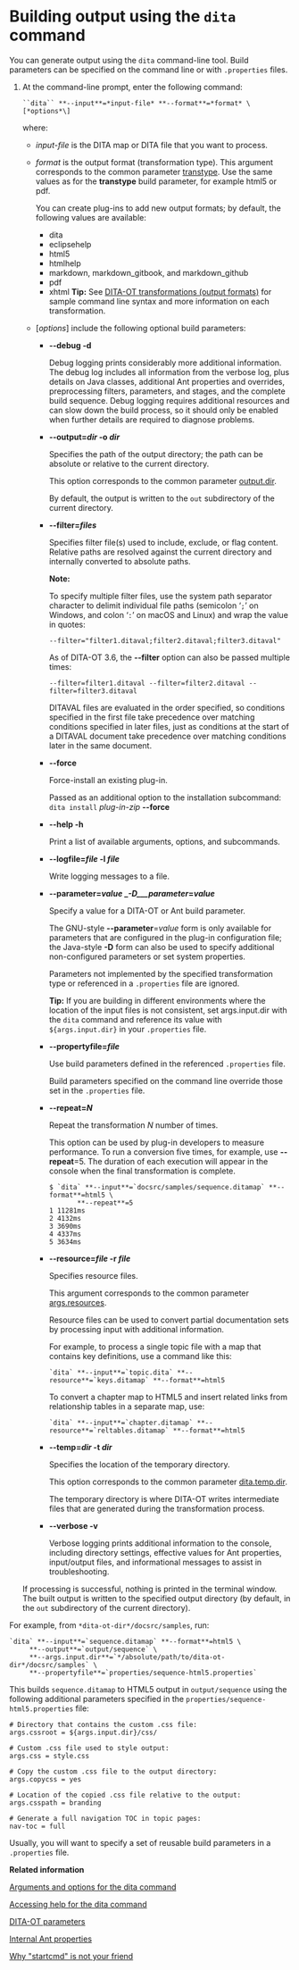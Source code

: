 # Building output using the `dita` command

You can generate output using the `dita` command-line tool. Build parameters can be specified on the command line or with `.properties` files.

1.  At the command-line prompt, enter the following command:

    ```syntax-bash
    ``dita`` **--input**=*input-file* **--format**=*format* \[*options*\]
    ```

    where:

    -   *input-file* is the DITA map or DITA file that you want to process.
    -   *format* is the output format \(transformation type\). This argument corresponds to the common parameter [transtype](../parameters/parameters-base.md#transtype). Use the same values as for the **transtype** build parameter, for example html5 or pdf.

        You can create plug-ins to add new output formats; by default, the following values are available:

        -   dita
        -   eclipsehelp
        -   html5
        -   htmlhelp
        -   markdown, markdown\_gitbook, and markdown\_github
        -   pdf
        -   xhtml
        **Tip:** See [DITA-OT transformations \(output formats\)](output-formats.md) for sample command line syntax and more information on each transformation.

    -   \[*options*\] include the following optional build parameters:
        -   **__--debug__ __-d__**

            Debug logging prints considerably more additional information. The debug log includes all information from the verbose log, plus details on Java classes, additional Ant properties and overrides, preprocessing filters, parameters, and stages, and the complete build sequence. Debug logging requires additional resources and can slow down the build process, so it should only be enabled when further details are required to diagnose problems.

        -   **__--output__=_dir_ __-o__ _dir_**

            Specifies the path of the output directory; the path can be absolute or relative to the current directory.

            This option corresponds to the common parameter [output.dir](../parameters/parameters-base.md#output.dir).

            By default, the output is written to the `out` subdirectory of the current directory.

        -   **__--filter__=_files_**

            Specifies filter file\(s\) used to include, exclude, or flag content. Relative paths are resolved against the current directory and internally converted to absolute paths.

            **Note:**

            To specify multiple filter files, use the system path separator character to delimit individual file paths \(semicolon ‘`;`’ on Windows, and colon ‘`:`’ on macOS and Linux\) and wrap the value in quotes:

            `--filter="filter1.ditaval;filter2.ditaval;filter3.ditaval"`

            As of DITA-OT 3.6, the **--filter** option can also be passed multiple times:

            `--filter=filter1.ditaval --filter=filter2.ditaval --filter=filter3.ditaval`

            DITAVAL files are evaluated in the order specified, so conditions specified in the first file take precedence over matching conditions specified in later files, just as conditions at the start of a DITAVAL document take precedence over matching conditions later in the same document.

        -   **__--force__**

            Force-install an existing plug-in.

            Passed as an additional option to the installation subcommand: `dita install` *plug-in-zip* **--force**

        -   **__--help__ __-h__**

            Print a list of available arguments, options, and subcommands.

        -   **__--logfile__=_file_ __-l__ _file_**

            Write logging messages to a file.

        -   **__--parameter__=_value_ __-D___parameter_=_value_**

            Specify a value for a DITA-OT or Ant build parameter.

            The GNU-style **--parameter**=*value* form is only available for parameters that are configured in the plug-in configuration file; the Java-style **-D** form can also be used to specify additional non-configured parameters or set system properties.

            Parameters not implemented by the specified transformation type or referenced in a `.properties` file are ignored.

            **Tip:** If you are building in different environments where the location of the input files is not consistent, set args.input.dir with the `dita` command and reference its value with `${args.input.dir}` in your `.properties` file.

        -   **__--propertyfile__=_file_**

            Use build parameters defined in the referenced `.properties` file.

            Build parameters specified on the command line override those set in the `.properties` file.

        -   **__--repeat__=_N_**

            Repeat the transformation *N* number of times.

            This option can be used by plug-in developers to measure performance. To run a conversion five times, for example, use **--repeat**=5. The duration of each execution will appear in the console when the final transformation is complete.

            ```
            $ `dita` **--input**=`docsrc/samples/sequence.ditamap` **--format**=html5 \
                   **--repeat**=5
            1 11281ms
            2 4132ms
            3 3690ms
            4 4337ms
            5 3634ms
            ```

        -   **__--resource__=_file_ __-r__ _file_**

            Specifies resource files.

            This argument corresponds to the common parameter [args.resources](../parameters/parameters-base.md#args.resources).

            Resource files can be used to convert partial documentation sets by processing input with additional information.

            For example, to process a single topic file with a map that contains key definitions, use a command like this:

            ```syntax-bash
            `dita` **--input**=`topic.dita` **--resource**=`keys.ditamap` **--format**=html5
            ```

            To convert a chapter map to HTML5 and insert related links from relationship tables in a separate map, use:

            ```syntax-bash
            `dita` **--input**=`chapter.ditamap` **--resource**=`reltables.ditamap` **--format**=html5
            ```

        -   **__--temp__=_dir_ __-t__ _dir_**

            Specifies the location of the temporary directory.

            This option corresponds to the common parameter [dita.temp.dir](../parameters/parameters-base.md#dita.temp.dir).

            The temporary directory is where DITA-OT writes intermediate files that are generated during the transformation process.

        -   **__--verbose__ __-v__**

            Verbose logging prints additional information to the console, including directory settings, effective values for Ant properties, input/output files, and informational messages to assist in troubleshooting.

    If processing is successful, nothing is printed in the terminal window. The built output is written to the specified output directory \(by default, in the `out` subdirectory of the current directory\).


For example, from `*dita-ot-dir*/docsrc/samples`, run:

```
`dita` **--input**=`sequence.ditamap` **--format**=html5 \
     **--output**=`output/sequence` \
     **--args.input.dir**=`*/absolute/path/to/dita-ot-dir*/docsrc/samples` \
     **--propertyfile**=`properties/sequence-html5.properties`
```

This builds `sequence.ditamap` to HTML5 output in `output/sequence` using the following additional parameters specified in the `properties/sequence-html5.properties` file:

```
# Directory that contains the custom .css file:
args.cssroot = ${args.input.dir}/css/

# Custom .css file used to style output:
args.css = style.css

# Copy the custom .css file to the output directory:
args.copycss = yes

# Location of the copied .css file relative to the output:
args.csspath = branding

# Generate a full navigation TOC in topic pages:
nav-toc = full
```

Usually, you will want to specify a set of reusable build parameters in a `.properties` file.

**Related information**  


[Arguments and options for the dita command](../parameters/dita-command-arguments.md)

[Accessing help for the dita command](../topics/dita-command-help.md)

[DITA-OT parameters](../parameters/parameters_intro.md)

[Internal Ant properties](../parameters/internal-ant-properties.md)

[Why "startcmd" is not your friend](https://www.oxygenxml.com/events/2015/dita-ot_day.html#Why_startcmd_is_not_your_friend)

